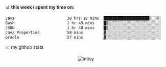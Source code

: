 📊 **this week i spent my time on:**
<!--START_SECTION:waka-->

```txt
Java                       30 hrs 18 mins  ████████████████████░░░░░   79.36 %
Bash                       1 hr 49 mins    █▒░░░░░░░░░░░░░░░░░░░░░░░   04.78 %
JSON                       1 hr 48 mins    █▒░░░░░░░░░░░░░░░░░░░░░░░   04.73 %
Java Properties            58 mins         ▓░░░░░░░░░░░░░░░░░░░░░░░░   02.54 %
Gradle                     57 mins         ▓░░░░░░░░░░░░░░░░░░░░░░░░   02.50 %
```

<!--END_SECTION:waka-->


📈 my github stats

<p align="center"> <img src="https://github-readme-stats.vercel.app/api?username=intisy&show_icons=true&theme=gotham" alt="intisy" />




